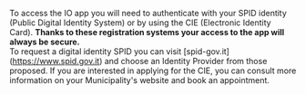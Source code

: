 To access the IO app you will need to authenticate with your SPID identity (Public Digital Identity System) or by using the CIE (Electronic Identity Card).
**Thanks to these registration systems your access to the app will always be secure.**  
To request a digital identity SPID you can visit [spid-gov.it] (https://www.spid.gov.it) and choose an Identity Provider from those proposed.
If you are interested in applying for the CIE, you can consult more information on your Municipality's website and book an appointment.
